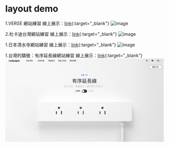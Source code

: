 # layout demo

1.VERSE 網站練習
線上展示：[link](https://easonliu0913.github.io/layout/VERSE/verse.html){:target="_blank"}
![image](https://github.com/EasonLiu0913/layout/blob/main/screenshot/verse_new.png)

2.杜卡迪台灣網站練習
線上展示：[link](https://easonliu0913.github.io/layout/ducati_taiwan/){:target="_blank"}
![image](https://github.com/EasonLiu0913/layout/blob/main/screenshot/ducati_taiwan.png)

1.日本清水寺網站練習
線上展示：[link](https://easonliu0913.github.io/layout/kiyomizudera/){:target="_blank"}
![image](https://github.com/EasonLiu0913/layout/blob/main/screenshot/kiyomizudera.png)

1.台灣的驕傲：有序延長線網站練習
線上展示：[link](https://easonliu0913.github.io/layout/unipapa/){:target="_blank"}
![image](https://github.com/EasonLiu0913/layout/blob/main/screenshot/unipapa.png)
